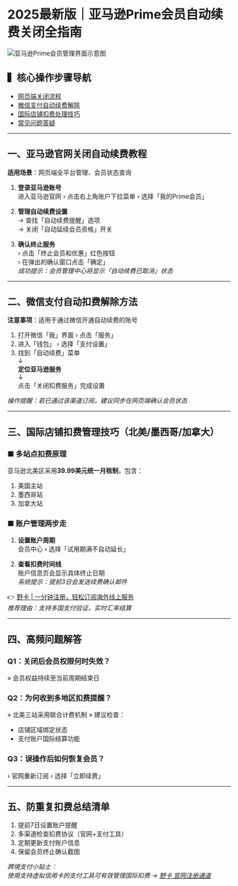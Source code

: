 # 2025最新版｜亚马逊Prime会员自动续费关闭全指南

![亚马逊Prime会员管理界面示意图](https://via.placeholder.com/800x400)

## ▍核心操作步骤导航
- [网页端关闭流程](#网页端操作)
- [微信支付自动续费解除](#微信端设置)
- [国际店铺扣费处理技巧](#国际站点)
- [常见问题答疑](#FAQ)

---

<a id="网页端操作"></a>
## 一、亚马逊官网关闭自动续费教程
**适用场景**：网页端全平台管理、会员状态查询

1. **登录亚马逊账号**  
   进入亚马逊官网 › 点击右上角账户下拉菜单 › 选择「我的Prime会员」

2. **管理自动续费设置**  
   → 查找「自动续费提醒」选项  
   → 关闭「自动延续会员资格」开关

3. **确认终止服务**  
   › 点击「终止会员和优惠」红色按钮  
   › 在弹出的确认窗口点击「确定」  
   *成功提示：会员管理中心将显示「自动续费已取消」状态*

---

<a id="微信端设置"></a>
## 二、微信支付自动扣费解除方法
**注意事项**：适用于通过微信开通自动续费的账号

1. 打开微信「我」界面 › 点击「服务」
2. 进入「钱包」 › 选择「支付设置」
3. 找到「自动续费」菜单  
   ↓  
   **定位亚马逊服务**  
   ↓  
   点击「关闭扣费服务」完成设置

*操作提醒：若已通过该渠道订阅，建议同步在网页端确认会员状态*

---

<a id="国际站点"></a>
## 三、国际店铺扣费管理技巧（北美/墨西哥/加拿大）

### ■ 多站点扣费原理
亚马逊北美区采用**39.99美元统一月租制**，包含：
1. 美国主站
2. 墨西哥站
3. 加拿大站

### ■ 账户管理两步走
1. **设置账户周期**  
   会员中心 › 选择「试用期满不自动延长」
   
2. **查看扣费时间线**  
   账户信息页会显示具体终止日期  
   *系统提示：提前3日会发送续费确认邮件*

👉 [野卡 | 一分钟注册，轻松订阅海外线上服务](https://bbtdd.com/yeka)  
*推荐理由：支持多国支付验证，实时汇率结算*

---

<a id="FAQ"></a>
## 四、高频问题解答

### Q1：关闭后会员权限何时失效？
» 会员权益持续至当前周期结束日

### Q2：为何收到多地区扣费提醒？
» 北美三站采用联合计费机制 » 建议检查：  
- 店铺区域绑定状态
- 支付账户国际结算功能

### Q3：误操作后如何恢复会员？
› 官网重新订阅 › 选择「立即续费」

---

## 五、防重复扣费总结清单
1. 提前7日设置账户提醒
2. 多渠道检查扣费协议（官网+支付工具）
3. 定期更新支付账户信息
4. 保留会员终止确认截图

*跨境支付小贴士：  
使用支持虚拟信用卡的支付工具可有效管理国际扣费 →
[野卡 官网注册通道](https://bbtdd.com/yeka)*